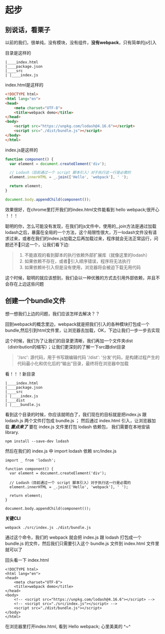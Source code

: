 # 起步
## 别说话，看栗子

以前的我们，很单纯，没有模块，没有组件，**没有webpack**，只有简单的js引入

目录是这样的

```
|____index.html
|____package.json
|____src
| |____index.js
```
index.html是这样的

```html
<!DOCTYPE html>
<html lang="en">
<head>
    <meta charset="UTF-8">
    <title>webpack demo</title>
</head>
<body>
    <script src="https://unpkg.com/lodash@4.16.6"></script>
    <script src="./dist/bundle.js"></script>
</body>
</html>
```
index.js是这样的

``` javascript
function component() {
  var element = document.createElement('div');

  // Lodash（目前通过一个 script 脚本引入）对于执行这一行是必需的
  element.innerHTML = _.join(['Hello', 'webpack'], ' ');

  return element;
}

document.body.appendChild(component());
```

效果很好，在chrome里打开我们的index.html文件能看到 hello webpack;很开心 ！！！

聪明的你，怎么可能没有发现，在我们的js文件中，使用的_.join方法是通过加载lodash之后，暴露在全局的一个方法，这个局限性很大，万一lodash文件没有请求过来，或者在我们的index.js加载之后再加载过来，程序就会无法正常运行，问题还不只这一个，让我们看下边:

> 1. 不能直观的看到脚本的执行依赖外部扩展库（就像这里的lodash）
> 2. 如果依赖不存在，或者引入顺序错误，程序将无法执行
> 3. 如果依赖补引入但是没有使用，浏览器将会被迫下载无用代码

这个时候，聪明的就应该想到，我们会以一种优雅的方式去引用外部依赖，并且不会存在上边这些问题

## 创建一个bundle文件

想一想我们上边的问题，我们应该怎样去解决？？

回到webpack的概念里边，webpack就是把我们引入的各种模块打包成一个bundle,然后引到html文件里，让浏览器去加载，OK，下边让我们一步一步去实现

这个时候，我们为了让我们的目录更清晰，我们再加一个文件夹dist（distribution的缩写）；让我们更深刻的了解一下src跟dist目录

> '/src': 源代码，用于书写跟编辑代码
> '/dist': '分发'代码，是构建过程产生的代码最小化和优化后的“输出”目录，最终将在浏览器中加载

看！！！新目录

```
|____index.html
|____package.json
|____src
| |____index.js
|____dist
| |____bundle.js
```
看到这个目录的时候，你应该就明白了，我们现在的目标就是把index.js 跟 lodash.js 两个文件打包成 bundle.js ； 然后通过 index.html 引入，让浏览器加载
***重点来了***
要在 index.js 文件里打包 lodash 依赖包， 我们需要在本地安装 library.

```
npm install --save-dev lodash
```
然后在我们的 index.js 中 import lodash 依赖
src/index.js

```
import _ from 'lodash';

function component() {
  var element = document.createElement('div');

  // Lodash（目前通过一个 script 脚本引入）对于执行这一行是必需的
  element.innerHTML = _.join(['Hello', 'webpack'], ' ');

  return element;
}

document.body.appendChild(component());
```
**关键CLI**

```
webpack ./src/index.js ./dist/bundle.js
```
通过这个命令，我们的 webpack 就会把 index.js 跟 lodash 打包成一个 bundle.js 的文件，然后我们只需要引入这个 bundle.js 文件到 index.html 文件里就可以了

回头看一下 index.html

```
<!DOCTYPE html>
<html lang="en">
<head>
    <meta charset="UTF-8">
    <title>webpack demo</title>
</head>
<body>
    <!-- <script src="https://unpkg.com/lodash@4.16.6"></script> -->
    <!-- <script src="./src/index.js"></script> -->
    <script src="./dist/bundle.js"></script>
</body>
</html>
```
在浏览器里打开index.html, 看到 Hello webpack;  心里美美的 ^~^


